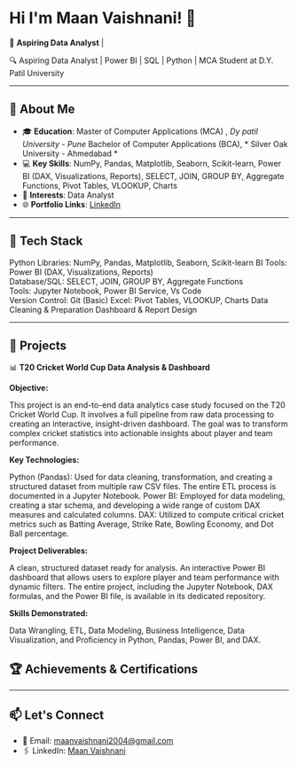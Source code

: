 # Hi I'm **Maan Vaishnani**! 👋


🚀 **Aspiring Data Analyst** |

🔍 Aspiring Data Analyst | Power BI | SQL | Python | MCA Student at D.Y. Patil University

---

## 🌟 About Me

- 🎓 **Education**:  Master of Computer Applications (MCA) , *Dy patil University - Pune*
                     Bachelor of Computer Applications (BCA), * Silver Oak University - Ahmedabad *
- 💻 **Key Skills**: NumPy, Pandas, Matplotlib, Seaborn, Scikit-learn, Power BI (DAX, Visualizations, Reports),  SELECT, JOIN, GROUP BY, Aggregate Functions, Pivot Tables, VLOOKUP, Charts   
- 🧠 **Interests**: Data Analyst 
- 🌐 **Portfolio Links**: [LinkedIn](http://www.linkedin.com/in/maan-vaishnani) 

---

## 🔧 Tech Stack

 Python Libraries: NumPy, Pandas, Matplotlib, Seaborn, Scikit-learn
 BI Tools: Power BI (DAX, Visualizations, Reports)                                 
 Database/SQL: SELECT, JOIN, GROUP BY, Aggregate Functions         
 Tools: Jupyter Notebook, Power BI Service, Vs Code                           
 Version Control: Git (Basic)
 Excel: Pivot Tables, VLOOKUP, Charts
 Data Cleaning & Preparation
 Dashboard & Report Design

---

## 🚀 Projects
📊 **T20 Cricket World Cup Data Analysis & Dashboard**

**Objective:**

This project is an end-to-end data analytics case study focused on the T20 Cricket World Cup. It involves a full pipeline from raw data processing to creating an interactive, insight-driven dashboard. The goal was to transform complex cricket statistics into actionable insights about player and team performance.

**Key Technologies:**

Python (Pandas): Used for data cleaning, transformation, and creating a structured dataset from multiple raw CSV files. The entire ETL process is documented in a Jupyter Notebook.
Power BI: Employed for data modeling, creating a star schema, and developing a wide range of custom DAX measures and calculated columns.
DAX: Utilized to compute critical cricket metrics such as Batting Average, Strike Rate, Bowling Economy, and Dot Ball percentage.

**Project Deliverables:**

A clean, structured dataset ready for analysis.
An interactive Power BI dashboard that allows users to explore player and team performance with dynamic filters.
The entire project, including the Jupyter Notebook, DAX formulas, and the Power BI file, is available in its dedicated repository.

**Skills Demonstrated:**

Data Wrangling, ETL, Data Modeling, Business Intelligence, Data Visualization, and Proficiency in Python, Pandas, Power BI, and DAX.


## 🏆 Achievements & Certifications


---

## 📫 Let's Connect

- 📩 Email: maanvaishnani2004@gmail.com  
- 🖇️ LinkedIn: [Maan Vaishnani](http://www.linkedin.com/in/maan-vaishnani)
